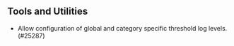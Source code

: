 Tools and Utilities
-------------------

- Allow configuration of global and category specific threshold log levels. (#25287)
